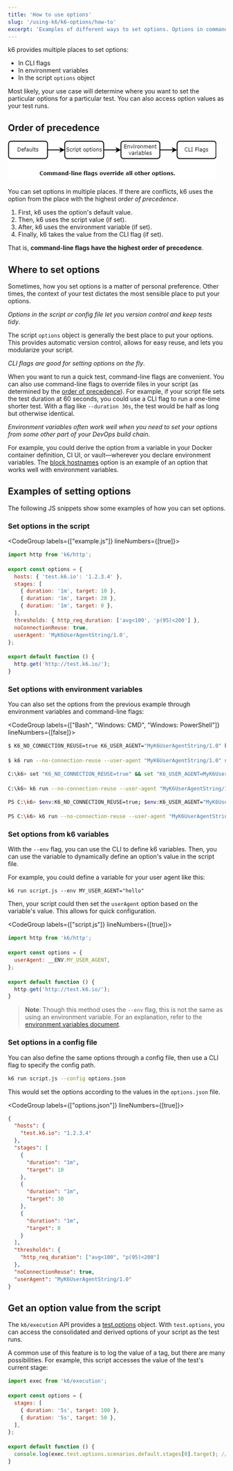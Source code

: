 ```yaml
---
title: 'How to use options'
slug: '/using-k6/k6-options/how-to'
excerpt: 'Examples of different ways to set options. Options in command-line flags have the highest precedence. You can also access option values as the test runs.'
---
```


k6 provides multiple places to set options:

- In CLI flags
- In environment variables
- In the script `options` object

Most likely, your use case will determine where you want to set the particular options for a particular test.
You can also access option values as your test runs.

## Order of precedence

![Diagram of the options order of precedence. Options passed as command-line flags override all other options: defaults > script options > environment variables > command-line flags](../images/order-of-precedence.png)

You can set options in multiple places.
If there are conflicts, k6 uses the option from the place with the highest _order of precedence_.

1. First, k6 uses the option's default value.
2. Then, k6 uses the script value (if set).
3. After, k6 uses the environment variable (if set). 
4. Finally, k6 takes the value from the CLI flag (if set). 

That is, **command-line flags have the highest order of precedence**.

## Where to set options

Sometimes, how you set options is a matter of personal preference.
Other times, the context of your test dictates the most sensible place to put your options.

*Options in the script or config file let you version control and keep tests tidy*.

The script `options` object is generally the best place to put your options.
This provides automatic version control, allows for easy reuse, and lets you modularize your script.

*CLI flags are good for setting options on the fly*.

When you want to run a quick test, command-line flags are convenient.
You can also use command-line flags to override files in your script (as determined by the [order of precedence](#order-of-precedence)).
For example, if your script file sets the test duration at 60 seconds, you could use a CLI flag to run a one-time shorter test.
With a flag like `--duration 30s`, the test would be half as long but otherwise identical.

*Environment variables often work well when you need to set your options from some other part of your DevOps build chain*.

For example, you could derive the option from a variable in your Docker container definition, CI UI, or vault&mdash;wherever you declare environment variables.
The [block hostnames](/using-k6/k6-options/reference#block-hostnames) option is an example of an option that works well with environment variables.

## Examples of setting options

The following JS snippets show some examples of how you can set options.

### Set options in the script

<CodeGroup labels={["example.js"]} lineNumbers={[true]}>

```javascript
import http from 'k6/http';

export const options = {
  hosts: { 'test.k6.io': '1.2.3.4' },
  stages: [
    { duration: '1m', target: 10 },
    { duration: '1m', target: 20 },
    { duration: '1m', target: 0 },
  ],
  thresholds: { http_req_duration: ['avg<100', 'p(95)<200'] },
  noConnectionReuse: true,
  userAgent: 'MyK6UserAgentString/1.0',
};

export default function () {
  http.get('http://test.k6.io/');
}
```

</CodeGroup>


### Set options with environment variables

You can also set the options from the previous example through environment variables and command-line flags:

<CodeGroup labels={["Bash", "Windows: CMD", "Windows: PowerShell"]} lineNumbers={[false]}>

```bash
$ K6_NO_CONNECTION_REUSE=true K6_USER_AGENT="MyK6UserAgentString/1.0" k6 run script.js

$ k6 run --no-connection-reuse --user-agent "MyK6UserAgentString/1.0" script.js
```

```bash
C:\k6> set "K6_NO_CONNECTION_REUSE=true" && set "K6_USER_AGENT=MyK6UserAgentString/1.0" && k6 run script.js

C:\k6> k6 run --no-connection-reuse --user-agent "MyK6UserAgentString/1.0" script.js
```

```bash
PS C:\k6> $env:K6_NO_CONNECTION_REUSE=true; $env:K6_USER_AGENT="MyK6UserAgentString/1.0"; k6 run script.js

PS C:\k6> k6 run --no-connection-reuse --user-agent "MyK6UserAgentString/1.0" script.js
```

</CodeGroup>

### Set options from k6 variables

With the `--env` flag, you can use the CLI to define k6 variables.
Then, you can use the variable to dynamically define an option's value in the script file.

For example, you could define a variable for your user agent like this:

```
k6 run script.js --env MY_USER_AGENT="hello"
```

Then, your script could then set the `userAgent` option based on the variable's value.
This allows for quick configuration.

<CodeGroup labels={["script.js"]} lineNumbers={[true]}>

```javascript
import http from 'k6/http';

export const options = {
  userAgent: __ENV.MY_USER_AGENT,
};

export default function () {
  http.get('http://test.k6.io/');
}
```

</CodeGroup>

> **Note**: Though this method uses the `--env` flag, this is not the same as using an environment variable.
> For an explanation, refer to the [environment variables document](/using-k6/environment-variables).

### Set options in a config file

<div id="config-json-example">
You can also define the same options through a config file, then use a CLI flag to specify the config path.
</div>

```bash
k6 run script.js --config options.json
```

This would set the options according to the values in the `options.json` file.

<CodeGroup labels={["options.json"]} lineNumbers={[true]}>

```json
{
  "hosts": {
    "test.k6.io": "1.2.3.4"
  },
  "stages": [
    {
      "duration": "1m",
      "target": 10
    },
    {
      "duration": "1m",
      "target": 30
    },
    {
      "duration": "1m",
      "target": 0
    }
  ],
  "thresholds": {
    "http_req_duration": ["avg<100", "p(95)<200"]
  },
  "noConnectionReuse": true,
  "userAgent": "MyK6UserAgentString/1.0"
}
```

</CodeGroup>


## Get an option value from the script

The `k6/execution` API provides a [test.options](/javascript-api/k6-execution/#test) object.
With `test.options`, you can access the consolidated and derived options of your script as the test runs.

A common use of this feature is to log the value of a tag, but there are many possibilities.
For example, this script accesses the value of the test's current stage:

<CodeGroup>

```javascript
import exec from 'k6/execution';

export const options = {
  stages: [
    { duration: '5s', target: 100 },
    { duration: '5s', target: 50 },
  ],
};

export default function () {
  console.log(exec.test.options.scenarios.default.stages[0].target); // 100
}
```

</CodeGroup>

<br/>
